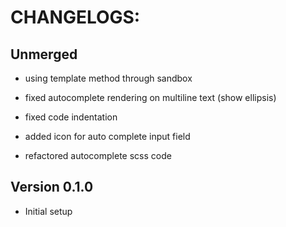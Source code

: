 CHANGELOGS:
===========

Unmerged
--------

 - using template method through sandbox

 - fixed autocomplete rendering on multiline text (show ellipsis)

 - fixed code indentation

 - added icon for auto complete input field

 - refactored autocomplete scss code


Version 0.1.0
-------------
- Initial setup
